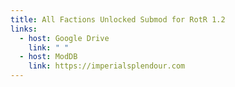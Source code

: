 ```yaml
---
title: All Factions Unlocked Submod for RotR 1.2
links:
  - host: Google Drive
    link: " "
  - host: ModDB
    link: https://imperialsplendour.com
---
```

